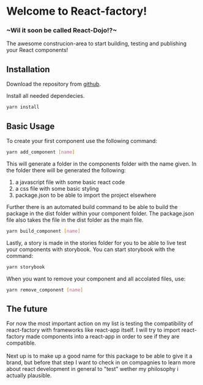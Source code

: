 # Welcome to React-factory!
### ~Wil it soon be called React-Dojo!?~
The awesome construcion-area to start building, testing and publishing your React components!
## Installation
Download the repository from [github](https://github.com/dvdkwak/react-factory).

Install all needed dependecies.
```bash
yarn install
```
## Basic Usage
To create your first component use the following command:
```bash
yarn add_component [name]
```
This will generate a folder in the components folder with the name given.
In the folder there will be generated the following:
1. a javascript file with some basic react code
2. a css file with some basic styling
3. package.json to be able to import the project elsewhere

Further there is an automated build command to be able to build the package in the dist folder within your component folder. The package.json file also takes the file in the dist folder as the main file.
```bash
yarn build_component [name]
```
Lastly, a story is made in the stories folder for you to be able to live test your components with storybook. You can start storybook with the command:
```bash
yarn storybook
```
When you want to remove your component and all accolated files, use:
```bash
yarn remove_component [name]
```
## The future
For now the most important action on my list is testing the compatibility of react-factory with frameworks like react-app itself. I will try to import react-factory made components into a react-app in order to see if they are compatible.\
\
Next up is to make up a good name for this package to be able to give it a brand, but before that step I want to check in on compagnies to learn more about react development in general to "test" wether my philosophy i actually plausible.